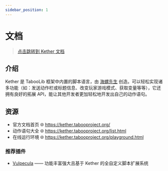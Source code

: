 ```yaml
---
sidebar_position: 1
---
```


# 文档

> [点击跳转到 Kether 文档](https://www.yuque.com/sacredcraft/kether)

## 介绍

Kether 是 TabooLib 框架中内置的脚本语言，由 [海螺先生](https://izzel.io) 创造。可以轻松实现诸多功能（如：发送动作栏或标题信息、改变玩家游戏模式、获取变量等等），它还拥有良好的拓展 API，能让其他开发者更加轻松地开发出自己的动作语句。

## 资源

- 官方文档首页 🌐 https://kether.tabooproject.org/
- 动作语句大全 🌐 https://kether.tabooproject.org/list.html
- 在线运行环境 🌐 https://kether.tabooproject.org/playground.html

### 推荐插件

- [Vulpecula](https://www.mcbbs.net/thread-1413432-1-1.html) —— 功能丰富强大且基于 Kether 的全自定义脚本扩展系统